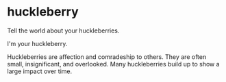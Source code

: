 huckleberry
===========

Tell the world about your huckleberries.

I'm your huckleberry.

Huckleberries are affection and comradeship to others. They are often small, insignificant, and overlooked. Many huckleberries build up to show a large impact over time.